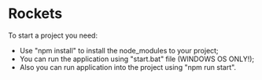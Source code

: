 # Rockets
To start a project you need:
   - Use "npm install"  to install the node_modules to your project;
   - You can run the application using "start.bat" file (WINDOWS OS ONLY!);
   - Also you can run application into the project using "npm run start".
